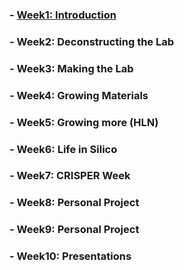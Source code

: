 

### - [Week1: Introduction](week1.md)
### - Week2: Deconstructing the Lab
### - Week3: Making the Lab
### - Week4: Growing Materials
### - Week5: Growing more (HLN)
### - Week6: Life in Silico
### - Week7: CRISPER Week
### - Week8: Personal Project
### - Week9: Personal Project
### - Week10: Presentations